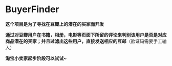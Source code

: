 BuyerFinder
===========

**这个项目是为了寻找在豆瓣上的潜在的买家而开发**

**通过对豆瓣用户在书籍，相册，电影等页面下所留的评论来判别该用户是否是对应商品潜在的买家；并且过滤出这些用户，直接发送相应的豆邮**（验证码需要手工输入）

**淘宝小卖家起步阶段可以试试~**



